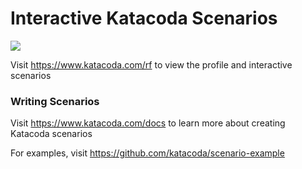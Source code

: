 # Interactive Katacoda Scenarios

[![](http://shields.katacoda.com/katacoda/rf/count.svg)](https://www.katacoda.com/rf "Get your profile on Katacoda.com")

Visit https://www.katacoda.com/rf to view the profile and interactive scenarios

### Writing Scenarios
Visit https://www.katacoda.com/docs to learn more about creating Katacoda scenarios

For examples, visit https://github.com/katacoda/scenario-example
